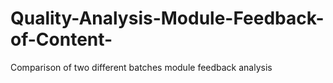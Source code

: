 # Quality-Analysis-Module-Feedback-of-Content-
Comparison of two different batches module feedback analysis
